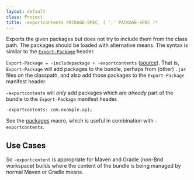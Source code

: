 ```yaml
---
layout: default
class: Project
title: -exportcontents PACKAGE-SPEC, ( ',' PACKAGE-SPEC )*
---
```


Exports the given packages but does not try to include them from the class path. The packages should be loaded with alternative means. The syntax is similar to the [`Export-Package`](/heads/export_package.html) header.


`Export-Package = -includepackage + -exportcontents` ([source](https://bnd.discourse.group/t/more-information-about-exportcontent/214/2)). That is, `Export-Package` will add packages to the bundle, perhaps from (other) `.jar` files on the classpath, and also add those packages to the `Export-Package` manifest header. 

`-exportcontents` will *only* add packages which are *already* part of the bundle to the `Export-Package` manifest header.

```
-exportcontents: com.example.api;
```

See the [packages](/macros/packages.html) macro, which is useful in combination with `-exportcontents`.

## Use Cases

So `-exportcontent` is appropriate for Maven and Gradle (non-Bnd workspace) builds where the content of the bundle is being managed by normal Maven or Gradle means.